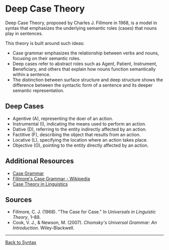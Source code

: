# Deep Case Theory

Deep Case Theory, proposed by Charles J. Fillmore in 1968, is a model in syntax that emphasizes the underlying semantic roles (cases) that nouns play in sentences.

This theory is built around such ideas:

- Case grammar emphasizes the relationship between verbs and nouns, focusing on their semantic roles.
- Deep cases refer to abstract roles such as Agent, Patient, Instrument, Beneficiary, and others that explain how nouns function semantically within a sentence.
- The distinction between surface structure and deep structure shows the difference between the syntactic form of a sentence and its deeper semantic representation.


## Deep Cases

- Agentive (A), representing the doer of an action.
- Instrumental (I), indicating the means used to perform an action.
- Dative (D), referring to the entity indirectly affected by an action.
- Factitive (F), describing the object that results from an action.
- Locative (L), specifying the location where an action takes place.
- Objective (O), pointing to the entity directly affected by an action.


## Additional Resources

- [Case Grammar](https://en.wikipedia.org/wiki/Case_grammar)
- [Fillmore's Case Grammar - Wikipedia](https://en.wikipedia.org/wiki/Case_grammar)
- [Case Theory in Linguistics](https://glottopedia.org/wiki/Case_grammar)

## Sources

- Fillmore, C. J. (1968). "The Case for Case." In *Universals in Linguistic Theory*, 1–88.
- Cook, V. J., & Newson, M. (2007). *Chomsky's Universal Grammar: An Introduction*. Wiley-Blackwell.

---

[Back to Syntax](../README.md)
